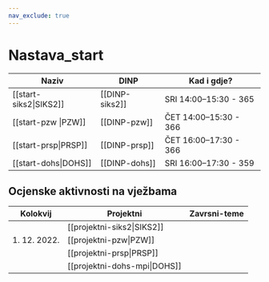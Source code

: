 ```yaml
---
nav_exclude: true
---
```


# Nastava_start

| Naziv                  | DINP           | Kad i gdje?           |
| ---------------------- | -------------- | --------------------- |
| [[start-siks2\|SIKS2]] | [[DINP-siks2]] | SRI 14:00–15:30 - 365 |
| [[start-pzw \|PZW]]    | [[DINP-pzw]]   | ČET 14:00–15:30 - 366 |
| [[start-prsp\|PRSP]]   | [[DINP-prsp]]  | ČET 16:00–17:30 - 366   |
| [[start-dohs\|DOHS]]   | [[DINP-dohs]]  | SRI 16:00–17:30 - 359   |


## Ocjenske aktivnosti na vježbama
| Kolokvij     | Projektni                  | Zavrsni-teme 	|
| ------------ | -------------------------- | ----  	|
|              | [[projektni-siks2\|SIKS2]] |  		|
| 1. 12. 2022. | [[projektni-pzw\|PZW]]     |  		|
|              | [[projektni-prsp\|PRSP]]   |  	|
|              | [[projektni-dohs-mpi\|DOHS]]   |  	|

